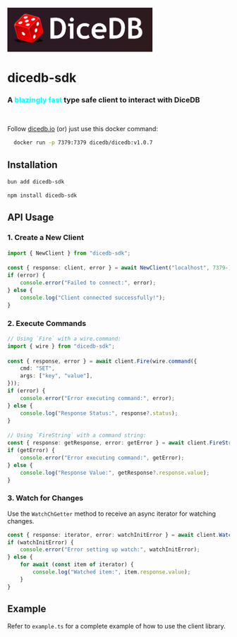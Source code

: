 <br/>
<img src="https://raw.githubusercontent.com/chidam333/dicedb-js/refs/heads/main/dicedb.png" alt="dicedb" height="100px"/>


# dicedb-sdk

<h3>A <span style="color: cyan;">blazingly fast</span> type safe client to interact with DiceDB</h3>

<br/>

Follow [dicedb.io](https://dicedb.io/get-started/installation/) (or) just use this docker command:

```bash
  docker run -p 7379:7379 dicedb/dicedb:v1.0.7
```

## Installation

```bash
bun add dicedb-sdk
```
```bash
npm install dicedb-sdk
```

## API Usage

### 1. Create a New Client

```ts
import { NewClient } from "dicedb-sdk";

const { response: client, error } = await NewClient("localhost", 7379-);
if (error) {
    console.error("Failed to connect:", error);
} else {
    console.log("Client connected successfully!");
}
```

### 2. Execute Commands

```ts
// Using `Fire` with a wire.command:
import { wire } from "dicedb-sdk";

const { response, error } = await client.Fire(wire.command({
    cmd: "SET",
    args: ["key", "value"],
}));
if (error) {
    console.error("Error executing command:", error);
} else {
    console.log("Response Status:", response?.status);
}

// Using `FireString` with a command string:
const { response: getResponse, error: getError } = await client.FireString("GET key");
if (getError) {
    console.error("Error executing command:", getError);
} else {
    console.log("Response Value:", getResponse?.response.value);
}
```

### 3. Watch for Changes

Use the `WatchChGetter` method to receive an async iterator for watching changes.

```ts
const { response: iterator, error: watchInitError } = await client.WatchChGetter();
if (watchInitError) {
    console.error("Error setting up watch:", watchInitError);
} else {
    for await (const item of iterator) {
        console.log("Watched item:", item.response.value);
    }
}
```

## Example

Refer to `example.ts` for a complete example of how to use the client library.
